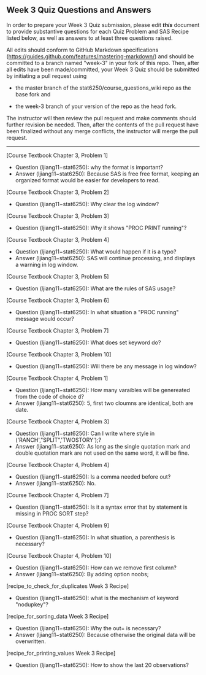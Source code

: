
## Week 3 Quiz Questions and Answers

In order to prepare your Week 3 Quiz submission, please edit ***this*** document to provide substantive questions for each Quiz Problem and SAS Recipe listed below, as well as answers to at least three questions raised.

All edits should conform to GitHub Markdown specifications (https://guides.github.com/features/mastering-markdown/) and should be committed to a branch named "week-3" in your fork of this repo. Then, after all edits have been made/committed, your Week 3 Quiz should be submitted by initiating a pull request using

- the master branch of the stat6250/course_questions_wiki repo as the base fork and

- the week-3 branch of your version of the repo as the head fork.

The instructor will then review the pull request and make comments should further revision be needed. Then, after the contents of the pull request have been finalized without any merge conflicts, the instructor will merge the pull request.

********************************************************************************



[Course Textbook Chapter 3, Problem 1]
- Question (ljiang11−stat6250): why the format is important?
- Answer (ljiang11−stat6250): Because SAS is free free format, keeping an organized format would be easier for developers to read.



[Course Textbook Chapter 3, Problem 2]
- Question (ljiang11−stat6250): Why clear the log window?



[Course Textbook Chapter 3, Problem 3]
- Question (ljiang11−stat6250): Why it shows "PROC PRINT running"?


 
[Course Textbook Chapter 3, Problem 4]
- Question (ljiang11−stat6250): What would happen if it is a typo?
- Answer (ljiang11−stat6250): SAS will continue processing, and displays a warning in log window.



[Course Textbook Chapter 3, Problem 5]
- Question (ljiang11−stat6250): What are the rules of SAS usage?



[Course Textbook Chapter 3, Problem 6]
- Question (ljiang11−stat6250): In what situation a "PROC running" message would occur?



[Course Textbook Chapter 3, Problem 7]
- Question (ljiang11−stat6250): What does set keyword do?



[Course Textbook Chapter 3, Problem 10]
- Question (ljiang11−stat6250): Will there be any message in log window?



[Course Textbook Chapter 4, Problem 1]
- Question (ljiang11−stat6250): How many varaibles will be genereated from the code of choice d?
- Answer (ljiang11−stat6250): 5, first two cloumns are identical, both are date.



[Course Textbook Chapter 4, Problem 3]
- Question (ljiang11−stat6250): Can I write where style in ('RANCH',"SPLIT",'TWOSTORY');?
- Answer (ljiang11−stat6250): As long as the single quotation mark and double quotation mark are not used on the same word, it will be fine.



[Course Textbook Chapter 4, Problem 4]
- Question (ljiang11−stat6250): Is a comma needed before out?
- Answer (ljiang11−stat6250): No.



[Course Textbook Chapter 4, Problem 7]
- Question (ljiang11−stat6250): Is it a syntax error that by statement is missing in PROC SORT step?



[Course Textbook Chapter 4, Problem 9]
- Question (ljiang11−stat6250): In what situation, a parenthesis is necessary?



[Course Textbook Chapter 4, Problem 10]
- Question (ljiang11−stat6250): How can we remove first column?
- Answer (ljiang11−stat6250): By adding option noobs;



[recipe_to_check_for_duplicates Week 3 Recipe]
- Question (ljiang11−stat6250): what is the mechanism of keyword "nodupkey"?



[recipe_for_sorting_data Week 3 Recipe]
- Question (ljiang11−stat6250): Why the out= is necessary?
- Answer (ljiang11−stat6250): Because otherwise the original data will be overwritten.



[recipe_for_printing_values Week 3 Recipe]
- Question (ljiang11−stat6250): How to show the last 20 observations?


